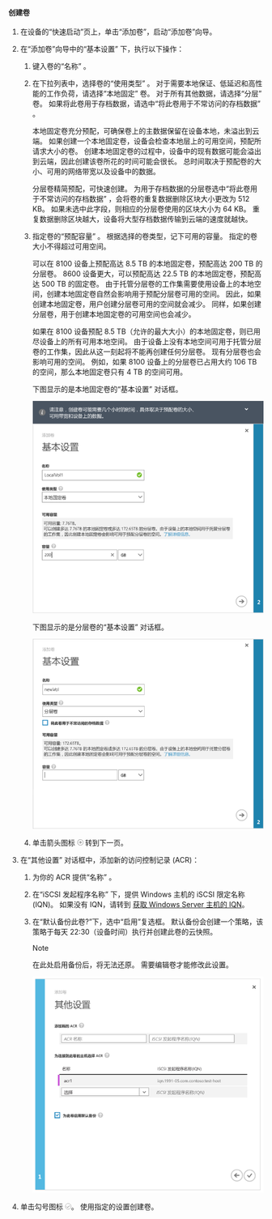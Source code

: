 <!--author=alkohli last changed: 08/16/2016-->

#### <a name="to-create-a-volume"></a>创建卷
1. 在设备的“快速启动”页上，单击“添加卷”，启动“添加卷”向导。
2. 在“添加卷”向导中的“基本设置” 下，执行以下操作：
   
   1. 键入卷的“名称”  。
   2. 在下拉列表中，选择卷的“使用类型”  。 对于需要本地保证、低延迟和高性能的工作负荷，请选择“本地固定”  卷。 对于所有其他数据，请选择“分层”  卷。 如果将此卷用于存档数据，请选中“将此卷用于不常访问的存档数据” 。 
      
       本地固定卷充分预配，可确保卷上的主数据保留在设备本地，未溢出到云端。  如果创建一个本地固定卷，设备会检查本地层上的可用空间，预配所请求大小的卷。 创建本地固定卷的过程中，设备中的现有数据可能会溢出到云端，因此创建该卷所花的时间可能会很长。 总时间取决于预配卷的大小、可用的网络带宽以及设备中的数据。 
      
       分层卷精简预配，可快速创建。 为用于存档数据的分层卷选中“将此卷用于不常访问的存档数据”  ，会将卷的重复数据删除区块大小更改为 512 KB。 如果未选中此字段，则相应的分层卷使用的区块大小为 64 KB。 重复数据删除区块越大，设备将大型存档数据传输到云端的速度就越快。
   3. 指定卷的“预配容量”  。 根据选择的卷类型，记下可用的容量。 指定的卷大小不得超过可用空间。
      
       可以在 8100 设备上预配高达 8.5 TB 的本地固定卷，预配高达 200 TB 的分层卷。 8600 设备更大，可以预配高达 22.5 TB 的本地固定卷，预配高达 500 TB 的固定卷。 由于托管分层卷的工作集需要使用设备上的本地空间，创建本地固定卷自然会影响用于预配分层卷可用的空间。 因此，如果创建本地固定卷，用户创建分层卷可用的空间就会减少。 同样，如果创建分层卷，用于创建本地固定卷的可用空间也会减少。
      
       如果在 8100 设备预配 8.5 TB（允许的最大大小）的本地固定卷，则已用尽设备上的所有可用本地空间。 由于设备上没有本地空间可用于托管分层卷的工作集，因此从这一刻起将不能再创建任何分层卷。 现有分层卷也会影响可用的空间。 例如，如果 8100 设备上的分层卷已占用大约 106 TB 的空间，那么本地固定卷只有 4 TB 的空间可用。
      
       下图显示的是本地固定卷的“基本设置”  对话框。
      
        ![添加本地卷](./media/storsimple-create-volume-u2/add-local-volume-include.png)
      
       下图显示的是分层卷的“基本设置”  对话框。
      
        ![添加本地卷](./media/storsimple-create-volume-u2/add-tiered-volume-include.png)
   
   1. 单击箭头图标  ![arrow-icon](./media/storsimple-create-volume-u2/HCS_ArrowIcon-include.png) 转到下一页。
3. 在“其他设置”  对话框中，添加新的访问控制记录 (ACR)：
   
   1. 为你的 ACR 提供“名称”  。
   2. 在“iSCSI 发起程序名称” 下，提供 Windows 主机的 iSCSI 限定名称 (IQN)。 如果没有 IQN，请转到 [获取 Windows Server 主机的 IQN](#get-the-iqn-of-a-windows-server-host)。
   3. 在“默认备份此卷?”下，选中“启用”复选框。 默认备份会创建一个策略，该策略于每天 22:30（设备时间）执行并创建此卷的云快照。
      
      > [!NOTE]
      > 在此处启用备份后，将无法还原。 需要编辑卷才能修改此设置。
      > 
      > 
      
      ![添加卷](./media/storsimple-create-volume-u2/AddVolumeAdditionalSettings1.png)
4. 单击勾号图标  ![选中图标](./media/storsimple-create-volume-u2/HCS_CheckIcon-include.png)。 使用指定的设置创建卷。



<!--HONumber=Nov16_HO2-->


